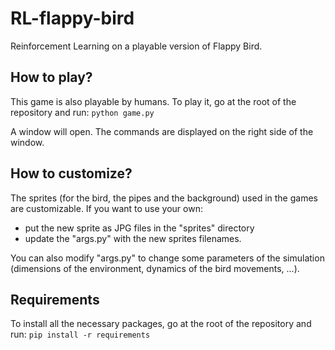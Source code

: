 # RL-flappy-bird
Reinforcement Learning on a playable version of Flappy Bird.

## How to play?

This game is also playable by humans. 
To play it, go at the root of the repository and run: `python game.py`

A window will open. The commands are displayed on the right side of the window.

## How to customize?

The sprites (for the bird, the pipes and the background) used in the games are customizable. If you want to use your own:
- put the new sprite as JPG files in the "sprites" directory
- update the "args.py" with the new sprites filenames.

You can also modify "args.py" to change some parameters of the simulation (dimensions of the environment, dynamics of the bird movements, ...).

## Requirements

To install all the necessary packages, go at the root of the repository and run: `pip install -r requirements`

